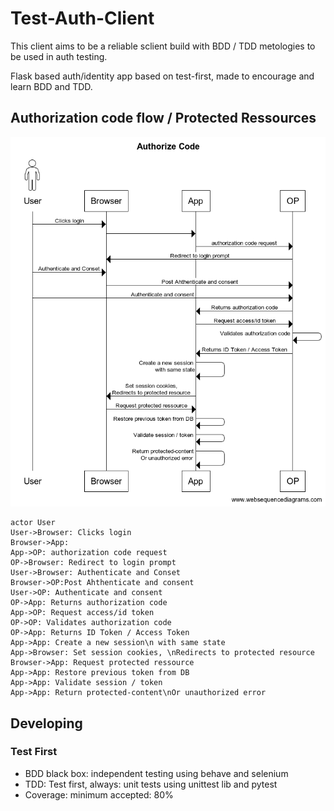 
# Test-Auth-Client

This client aims to be a reliable sclient build with BDD / TDD metologies to be used in auth testing.

Flask based auth/identity app based on test-first, made to encourage and learn BDD and TDD.


## Authorization code flow / Protected Ressources

![auth code flow](docs/images/authorize_code_flow.png)

``` websequencediagrams.com
actor User
User->Browser: Clicks login
Browser->App:
App->OP: authorization code request
OP->Browser: Redirect to login prompt
User->Browser: Authenticate and Conset
Browser->OP:Post Ahthenticate and consent
User->OP: Authenticate and consent
OP->App: Returns authorization code
App->OP: Request access/id token
OP->OP: Validates authorization code
OP->App: Returns ID Token / Access Token
App->App: Create a new session\n with same state
App->Browser: Set session cookies, \nRedirects to protected resource
Browser->App: Request protected ressource
App->App: Restore previous token from DB
App->App: Validate session / token
App->App: Return protected-content\nOr unauthorized error
```

## Developing

### Test First

- BDD black box: independent testing using behave and selenium
- TDD: Test first, always: unit tests using unittest lib and pytest
- Coverage: minimum accepted: 80%



